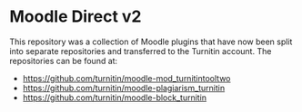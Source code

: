 Moodle Direct v2
================

This repository was a collection of Moodle plugins that have now been split into separate repositories and transferred to the Turnitin account. The repositories can be found at:

- https://github.com/turnitin/moodle-mod_turnitintooltwo
- https://github.com/turnitin/moodle-plagiarism_turnitin
- https://github.com/turnitin/moodle-block_turnitin

